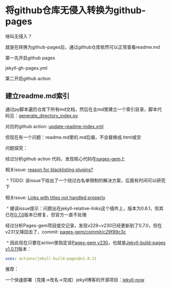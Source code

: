 # 将github仓库无侵入转换为github-pages

啥叫无侵入？

就是在转换为github-pages后，通过github仓库依然可以正常查看readme.md

第一先开启github pages

jekyll-gh-pages.yml

第二开启github action



## 建立readme.md索引

通过py脚本遍历仓库下所有md文档，然后在主md里建立一个索引目录，脚本代码见：[generate_directory_index.py](https://github.com/xpko/xpko.github.io/blob/master/generate_directory_index.py)

对应的github action: [update-readme-index.yml](https://github.com/xpko/xpko.github.io/blob/master/.github/workflows/update-readme-index.yml)



但现在有一个问题：readme.md里的.md后缀，不会替换成.html或空

问题探究：

经过分析github action 代码，发现核心代码在[pages-gem](https://github.com/github/pages-gem)上

相关issue: [reason for blacklisting plugins?](https://github.com/github/pages-gem/issues/926)

​         ^ TODO:  该issue下给出了一个绕过白名单限制的解决方案，后面有时间可以研究下

相关issue: [Links with titles not handled properly](https://github.com/github/pages-gem/issues/876)

​         ^ 据该issue提示：问题出在jekyll-relative-links这个插件上，版本为0.6.1，但其已在[0.7.0](https://github.com/benbalter/jekyll-relative-links/releases/tag/v0.7.0)版本已修复，但官方一直不处理

经过分析Pages-gem项目提交记录，发现v229~v230已经更新到了0.7.0，但在v231又降回去了，commit: [pages-gem/commit/c29f89c3c](https://github.com/github/13c55cfc4aec49d58089a58c123e980)

​        ^ 因此现在只要在action里指定该[Pages-gem v230](https://github.com/github/pages-gem/releases/tag/v230)，也就是[Jekyll-build-pages v1.0.11](https://github.com/actions/jekyll-build-pages/releases/tag/v1.0.11)版本：

```yaml
uses: actions/jekyll-build-pages@v1.0.11
```



推荐：

一个快速部署（克隆->改名->完成）jekyll博客的开源项目：[jekyll-now](https://github.com/barryclark/jekyll-now)















